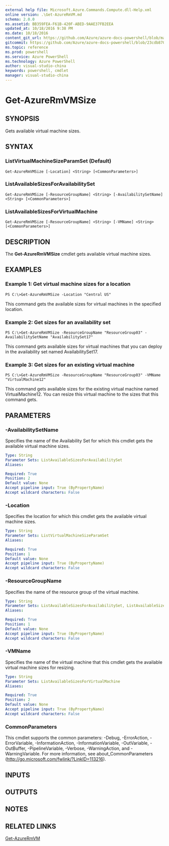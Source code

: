 ```yaml
---
external help file: Microsoft.Azure.Commands.Compute.dll-Help.xml
online version: .\Get-AzureRmVM.md
schema: 2.0.0
ms.assetid: BB359FEA-F61B-420F-ABED-9AAE37FB2EEA
updated_at: 10/18/2016 9:38 PM
ms.date: 10/18/2016
content_git_url: https://github.com/Azure/azure-docs-powershell/blob/master/azureps-cmdlets-docs/ResourceManager/AzureRM.Compute/v2.1.0/Get-AzureRmVMSize.md
gitcommit: https://github.com/Azure/azure-docs-powershell/blob/23cdb8705d4ab9807c0e21b238f3b134a7d49c7d/azureps-cmdlets-docs/ResourceManager/AzureRM.Compute/v2.1.0/Get-AzureRmVMSize.md
ms.topic: reference
ms.prod: powershell
ms.service: Azure PowerShell
ms.technology: Azure PowerShell
author: visual-studio-china
keywords: powershell, cmdlet
manager: visual-studio-china
---
```


# Get-AzureRmVMSize

## SYNOPSIS
Gets available virtual machine sizes.

## SYNTAX

### ListVirtualMachineSizeParamSet (Default)
```
Get-AzureRmVMSize [-Location] <String> [<CommonParameters>]
```

### ListAvailableSizesForAvailabilitySet
```
Get-AzureRmVMSize [-ResourceGroupName] <String> [-AvailabilitySetName] <String> [<CommonParameters>]
```

### ListAvailableSizesForVirtualMachine
```
Get-AzureRmVMSize [-ResourceGroupName] <String> [-VMName] <String> [<CommonParameters>]
```

## DESCRIPTION
The **Get-AzureRmVMSize** cmdlet gets available virtual machine sizes.

## EXAMPLES

### Example 1: Get virtual machine sizes for a location
```
PS C:\>Get-AzureRmVMSize -Location "Central US"
```

This command gets the available sizes for virtual machines in the specified location.

### Example 2: Get sizes for an availability set
```
PS C:\>Get-AzureRmVMSize -ResourceGroupName "ResourceGroup03" -AvailabilitySetName "AvailabilitySet17"
```

This command gets available sizes for virtual machines that you can deploy in the availability set named AvailabilitySet17.

### Example 3: Get sizes for an existing virtual machine
```
PS C:\>Get-AzureRmVMSize -ResourceGroupName "ResourceGroup03" -VMName "VirtualMachine12"
```

This command gets available sizes for the existing virtual machine named VirtualMachine12.
You can resize this virtual machine to the sizes that this command gets.

## PARAMETERS

### -AvailabilitySetName
Specifies the name of the Availability Set for which this cmdlet gets the available virtual machine sizes.

```yaml
Type: String
Parameter Sets: ListAvailableSizesForAvailabilitySet
Aliases: 

Required: True
Position: 2
Default value: None
Accept pipeline input: True (ByPropertyName)
Accept wildcard characters: False
```

### -Location
Specifies the location for which this cmdlet gets the available virtual machine sizes.

```yaml
Type: String
Parameter Sets: ListVirtualMachineSizeParamSet
Aliases: 

Required: True
Position: 1
Default value: None
Accept pipeline input: True (ByPropertyName)
Accept wildcard characters: False
```

### -ResourceGroupName
Specifies the name of the resource group of the virtual machine.

```yaml
Type: String
Parameter Sets: ListAvailableSizesForAvailabilitySet, ListAvailableSizesForVirtualMachine
Aliases: 

Required: True
Position: 1
Default value: None
Accept pipeline input: True (ByPropertyName)
Accept wildcard characters: False
```

### -VMName
Specifies the name of the virtual machine that this cmdlet gets the available virtual machine sizes for resizing.

```yaml
Type: String
Parameter Sets: ListAvailableSizesForVirtualMachine
Aliases: 

Required: True
Position: 2
Default value: None
Accept pipeline input: True (ByPropertyName)
Accept wildcard characters: False
```

### CommonParameters
This cmdlet supports the common parameters: -Debug, -ErrorAction, -ErrorVariable, -InformationAction, -InformationVariable, -OutVariable, -OutBuffer, -PipelineVariable, -Verbose, -WarningAction, and -WarningVariable. For more information, see about_CommonParameters (http://go.microsoft.com/fwlink/?LinkID=113216).

## INPUTS

## OUTPUTS

## NOTES

## RELATED LINKS

[Get-AzureRmVM](.\Get-AzureRmVM.md)


